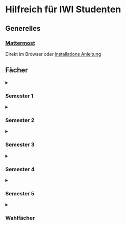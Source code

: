# Hilfreich für IWI Studenten

## Generelles

### [Mattermost](https://mattermost.com/)
Direkt im Browser oder
[installations Anleitung](https://docs.mattermost.com/collaborate/install-desktop-app.html)

## Fächer
<details>
<summary>
  
  ### Semester 1
  
</summary>

#### Mathe Labor

[Python](https://www.python.org/) mit Libraries ([numpy](https://numpy.org/), [sympy](https://www.sympy.org), mpmath und [Matplotlib](https://matplotlib.org/)) und [Jupyter Notebooks](https://jupyter.org/).  
Es gibt drei möglichkeiten diese zu installieren:

1. Über [Anaconda](https://www.anaconda.com/) wie in der Labor Anleitung beschrieben.
2. Über den Packetmanager der Distribution.
   * `sudo apt install python3`
   * `sudo apt install python3-numpy python3-sympy python3-mpmath python3-matplotlib`
   * `sudo apt install jupyter`
3. Über [PIP](https://pypi.org/).
   * Setzt Python und PIP voraus. Ein [Guide](https://packaging.python.org/en/latest/tutorials/installing-packages/) welcher die Instalation und Benutzung von PIP erklärt.
   * `pip install numpy sympy mpmath matplotlib`
   * `pip install jupyterlab`

#### Programieren

* Java: `sudo apt install openjdk-17-jdk`
* Hexviewer:
  * `hexdump` [man](https://man7.org/linux/man-pages/man1/hexdump.1.html)
  * [GHex](https://gitlab.gnome.org/GNOME/ghex)`sudo apt install ghex`
</details>

<details>
<summary>
  
  ### Semester 2
  
</summary>

#### Algorithmen und Datenstrukturen Labor

* [Java](https://openjdk.org): `sudo apt install openjdk-17-jdk`
</details>

<details>
<summary>
  
  ### Semester 3
  
</summary>

#### Kommunikationsnetze 1 Vorlesung

* telnet
* [Wireshark](https://www.wireshark.org/): `sudo apt install wireshark`

#### Kommunikationsnetze 1 Labor

Benutze die gegbene VM alles andere ist deutlich komplizierter.

* [VirtualBox](https://www.virtualbox.org/): `sudo apt install virtualbox`

#### Betriebssysteme Labor

* [git](https://git-scm.com/): `sudo apt install git`
* [gcc](https://gcc.gnu.org/): `sudo apt install gcc`
* make: `sudo apt install make`
* [cmake](https://cmake.org/) `sudo apt install cmake`

#### Datenbanken Labor

* [DBeaver](https://dbeaver.io/)
* optional locale Datenbank:
  * [PostgreSQL](https://www.postgresql.org)
  * [MariaDB](https://mariadb.org)

### Deklarative Programmierung

* [Eclipse JEE](https://www.eclipse.org/downloads/packages/release/2023-09/r/eclipse-ide-enterprise-java-and-web-developers)

alternativ

* node module [xslt3](https://www.npmjs.com/package/xslt3)
* optional VS Code mit [XSLT/XPath extention](https://marketplace.visualstudio.com/items?itemName=deltaxml.xslt-xpath)

### Maschinelles Lernen

* [Python](https://www.python.org/) und [Jupyter Notebooks](https://jupyter.org/), siehe [Mathe Labor](#mathe-labor)
* zusätzlich [Pandas](https://pandas.pydata.org/) und [scikit-learn](https://scikit-learn.org/stable/) installieren

</details>

<details>
<summary>
  
  ### Semester 4
  
</summary>

#### Praxisvorbereitung

Siehe [LaTeX](#latex) in [Generell](#generell).


</details>

<details>
<summary>
  
  ### Semester 5
  
</summary>

#### Computergrafik

* [gcc](https://gcc.gnu.org/): `sudo apt install gcc`
* make: `sudo apt install make`
* [cmake](https://cmake.org/) `sudo apt install cmake`
* [gtest](https://github.com/google/googletest) Bibiliothek.

#### Verteilte Systeme 2

* [git](https://git-scm.com/): `sudo apt install git`

##### Mit Docker

* [VS Code](https://code.visualstudio.com/)
  * [Dev Containers](https://marketplace.visualstudio.com/items?itemName=ms-vscode-remote.remote-containers)
* [Docker Desktop](https://docs.docker.com/desktop/install/linux-install/)

##### Ohne Docker

* [Redis](https://redis.io/docs/install/install-redis/install-redis-on-linux/)
* Python
  * [RPyC](https://rpyc.readthedocs.io/en/latest/) `pip install rpyc`
  * [Redis](https://redis.io/docs/connect/clients/python/)
  * ([Pipenv](https://pipenv.pypa.io/en/latest/))

#### Softwareengeneering

* [Together](https://www.microfocus.com/de-de/products/together/overview) Per vorgegebene Anleitung.
  * ging direkt mit `OpenJDK 17`
  * `Together.ini` musste angepasst werden.
    * `-XX:MaxPermSize=256m` entfernt
    * `equinox` Plugin Version musste angepasst werden

#### ERP-Labor

1) `GUI770Installation_8-80004696.zip` von ILIAS herunterladen und entpacken.
2) Mit hilfe von `./PlatinGUI-Linux-Installation` installieren.
3) SAP-GUI starten mit `SAProuter-String` aus `SAP-Verbindungsdaten-Linux-macOS.txt`:
 ```bash
~/SAPClients/SAPGUI/bin/guistart <SAProuter-String>
```

ABAB:
Angeblich nicht für Linux ferfügbar funktioniert aber Problemlos.
Einfach den Tutorials folgen.
</details>

<details>
<summary>
  
  ### Wahlfächer
  
</summary>

#### Parallele Systeme

* [CUDA Toolkit](https://developer.nvidia.com/cuda-downloads?target_os=Linux)

#### Ethical Hacking

* [Kali Linux](https://www.kali.org/get-kali/#kali-platforms)
* [VirtualBox](https://www.virtualbox.org/): `sudo apt install virtualbox`

</details>
